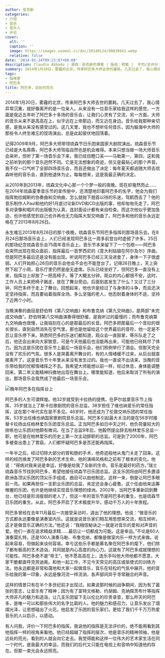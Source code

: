 ```yaml
---
author: 张克新
categories:
- 介绍
- 音乐
- 音乐人
- 评论
cover:
  alt: ''
  caption: ''
  image: https://images.soomal.cc/doc/20140124/00039943.webp
  relative: false
date: '2014-01-24T09:23:07+08:00'
description: Claudio Abbado | 源自：张克新的博客 | 版权：转载 |  平均/总评分：10.00/30
summary: 2014年1月20日，雾霾的北京，传来阿巴多大师去世的噩耗。几天过去了，我心情异常沉重，就好像离开的是一位亲人。从来没有一位音乐家给我这样的感觉，一方面是我近五年听了阿巴多十多场的音乐会，让我们心灵有了交流，另一方面，大师的音乐从来不是高高在上，似乎远在上帝那边，而又近在身边……
tags:
- 指挥家
- 阿巴多
title: 阿巴多，远处的亮光
---
```


2014年1月20日，雾霾的北京，传来阿巴多大师去世的噩耗。几天过去了，我心情异常沉重，就好像离开的是一位亲人。从来没有一位音乐家给我这样的感觉，一方面是我近五年听了阿巴多十多场的音乐会，让我们心灵有了交流，另一方面，大师的音乐从来不是高高在上，似乎远在上帝那边，而又近在身边。音乐给我那种亲切感，是我从来没有感受过的。这几天里，我也不想听任何音乐，因为脑海中大师的那些令人终生难忘的现场演出，总是此起彼伏地回荡着。

记得2009年9月，阿巴多大师带领琉森节日乐团来国家大剧院演出。琉森音乐节已经是大名鼎鼎，阿巴多大师驾临自然也是机会难得。本来只想当做一场大师音乐会来听，但听了第一场音乐会下来，我已经目瞪口呆――马勒第一、第四，这和我之前听到的那个音乐迥然不同。它是无法想象的奇迹，但又是最贴心的那个声音。我不仅一口气听了全部四场音乐会，而且还做出了决定：每年夏天都追随大师去琉森听他的音乐会，直到他退休为止。每每想来，这是我最正确的决定。

从2010年到2013年，琉森文化中心那一个个梦一般的夜晚，现在却戛然而止……在2014年琉森夏季音乐节的宣传册中，还清楚地印着阿巴多的名字，他会为我们指挥勃拉姆斯的协奏曲和交响曲，怎么就抛下翘首以待的乐迷，驾鹤西去了？他的音乐制作人Paul和他约好1月底讨论新DVD和CD出版的事，他却匆匆先走了。阿巴多对录像和唱片的出版极为认真，连封面设计都有亲自检查。而这次他似乎更加急迫，也许他感觉到自己也许再也无力指挥大型交响曲了。阿巴多和他的音乐永远定格在了2013年8月26日。

永生难忘2013年8月26日的那个夜晚，琉森音乐节阿巴多指挥的那场音乐会。在8月24日那场音乐会上，人们已经发现阿巴多比一周多前登台时虚弱了许多。25日的那场纪念琉森音乐会75周年音乐会上，音乐节本来留下了一个包袱――阿巴多会突然出现在观众面前，指挥最后一首罗西尼的《意大利姑娘在阿尔及尔》序曲。但是阿巴多最后还是没有能出现。听说阿巴多已经三天没进食了，身体一下子很虚弱。人们开始担心26日的音乐会他会不会也不能登台了。记得26日晚上，天上突然下起了小雨，音乐厅里仍然是座无虚席。乐队已经坐好了，但阿巴多一直没有上来，指挥台上却放了一把高椅子。等了大概五分钟，观众的内心都很不安。这时，工作人员上来把椅子搬走，放在了舞台旁边。后面到底发生了什么？又过了三分钟，阿巴多终于走上了舞台。回想起来，他也许是经过了与身体的斗争，而且还决定坚持指挥，而且要站着指挥全场。多么坚强的老人，他忍耐着身体的不适，坚持了近两个小时。

当晚演奏的曲目是舒伯特《第八交响曲》和布鲁克纳《第九交响曲》，是两部“未完成交响曲”。舒伯特第八交响曲演奏得很舒缓，是我听过的最慢的；而布鲁克纳第九交响曲也很慢，让我铭刻在心的是那最后的长音。阿巴多把那最后一个音拉的很长很长，直到自然消失在空气里。那也是他留给这个世界最后的音符，他一定是不忍让音乐停下来。熟悉阿巴多的乐迷们都知道，观众会一直鼓掌，等乐队走了之后，他还会出来向大家致意，可是今天他最后也没能再出来，可能他已经耗尽了体力。因为这是乐团在音乐节上最后一场音乐会，他们照例举行了酒会。但那天完全没有了欢乐的气氛。很多人是哭着离开舞台的，有的人情绪缓不过来，从后台就直接离开了。这是音乐节十年里从来没有发生过的。我也一直说不出话来，当晚的音乐带给我的忧郁情绪挥之不去。我希望大师能想以前一样，经过休息，身体能调整回来，第二年又能精神抖擞地出现在舞台上。哪里能知道，他后来取消了所有的演出，那场音乐会竟然成了他最后一场音乐会。

![晚年阿巴多在指挥台上](https://images.soomal.cc/doc/20140124/00039943.webp)





阿巴多的人生可谓辉煌。他32岁就受到卡拉扬的提携，在萨尔兹堡音乐节上指挥，35岁就当上了斯卡拉歌剧院的音乐总监，38岁担任了维也纳爱乐的常任指挥，这在那个年代实在是不多见。46岁时，他还成为了伦敦交响乐团的常任指挥，53岁出任维也纳国家歌剧院音乐总监。阿巴多引起最大关注的是在56岁时接替卡拉扬出任柏林爱乐乐团音乐总监。正当阿巴多如日中天之时，他负荷量较大的排练也让乐团对他颇有微词。在当了总监9年后，他毅然提出辞去柏林爱乐总监一职，他可是在柏林爱乐的历史上第一次主动辞职的总监。可是到了2000年，阿巴多被查出患上了胃癌，人们都怀疑阿巴多是否还能再指挥。

一年半之后，经过切除大部分的胃和肠的手术，他奇迹般地从鬼门关走了回来。这样的经历焕发了阿巴多新的艺术生命，他的演绎风格和之前有了根本的变化。他说：“得病对我来说是幸运，好像是给我了全新的生命。音乐是最好的药方。”瑞士琉森音乐节找到阿巴多，希望他接任琉森节日乐团总监。这支乐团将由阿巴多邀请欧洲各顶尖乐团的顶尖乐手组成，曲目可以由他制定。这样一来，倒是让阿巴多眼前一亮。如果再担任一支职业乐团的总监，肯定还会身心疲惫。这个任由他来运筹帷幄的乐团，也许是他继续实现音乐理想的绿洲。2002年，当阿巴多重新回到舞台，他已经是形消瘦弱的老人了，但这一年的音乐节是阿巴多的重生，也是琉森节日乐团的重生。从此，阿巴多开启了艺术极度升华，感动千万人的十年旅程。

阿巴多曾经在去年11月最后一次接受采访时，道出了他的理想。他说：“做音乐的方式都永远要像是演奏室内乐。这就是说音乐家们相互用思想来交流，相互倾听。这才是做音乐正确的方法。”他还说：“我相信秘诀之一就是对音乐的爱和对声音的爱。他们一直在追求精益求精……最后让一切都成为可能。这是幸运。”不论是60人演奏莫扎特，还是100人演奏马勒、布鲁克纳，都像是做室内乐一样方式来做。说起来容易，但做起来谈何容易。幸亏这些乐手都是慕名聚在阿巴多的麾下，他们除了都有极高的艺术造诣，共同就是内心高度的向心力。这就有了阿巴多成就理想的可能性。阿巴多绝不是“帝王”，他不愿高高在上，连乐手叫他大师他都不愿意，大家干脆都直呼克劳迪奥。和他一起工作，不见今天常见的高压或驱使式的训练方法。他永远都是非常和蔼地和大家一起做音乐，音乐在轻松的气氛中展开。他的音乐给我的第一印象，永远是像河流一样流淌，各声部间异乎寻常融合的声音。

这样的情景只有在半个多世纪前才出现过。如果说那时候的战争期间，因为有了嚣张的意志，让音乐有了精神；因为有了富特文格勒、约胡姆、克纳佩茨布什等指挥大师非凡的魅力和造诣，让几支乐团留下无以伦比的珍贵录音，那么昨天的阿巴多，是唯一可以和那些伟大的名字比肩的人。他的魅力和感召力，让音乐发出了熠熠光泽，让思想碰出了火花。他启发了乐团的音乐家们，更给了我们千千万万热爱音乐的人以启示，以感动。

有人问我，评价一下阿巴多的指挥。我说他的指挥是无法评价的，绝不能用看到其他指挥一样的视角来看他。他已经超越了指挥的层次，他是音乐的精神领袖，他是远处的亮光，看到的人就会向它走去。我觉得能和这样一位伟大的艺术家生活在同一个时代，是我最大的幸运，而我们的后代又只能在电视上和音响中知道他的存在。但那一束光会永远照亮。
